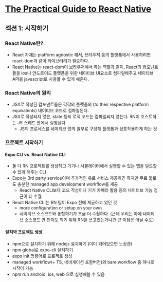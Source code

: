 # [The Practical Guide to React Native](https://www.udemy.com/course/react-native-2022-ko/)

## 섹션 1: 시작하기

### React Native란?
- React 자체는 platform agnostic 해서, 브라우저 등의 플랫폼에서 사용하려면 react-dom과 같이 라이브러리가 필요하다.
- React Native는 react-dom이 브라우저에서 하는 역할과 같이, React의 컴포넌트들을 ios나 안드로이드 플랫폼을 위한 네이티브 UI요소로 컴파일해주고 네이티브 API를 javascript로 사용할 수 있게 해준다.


### React Native의 원리
- JSX로 작성된 컴포넌트들은 각각의 플랫폼의 (to their respective platform equivalents) 네이티브 코드로 컴파일된다.
- JSX로 작성되지 않은, state 등의 로직 코드는 컴파일되지 않는다. RN이 호스트하는 JS 스레드 안에서 실행된다. 
  - JS의 프로세스를 네이티브 앱의 일부로 구성해 플랫폼과 상호작용하게 하는 것

### 프로젝트 시작하기

#### Expo CLI vs. React Native CLI
- 둘 다 RN 프로젝트를 생성하고 기기나 시뮬레이터에서 실행할 수 있는 앱을 빌드할 수 있게 해주는 CLI
- Expo는 3rd party service이며 추가적인 유료 서비스 제공하긴 하지만 무료 툴로도 충분한 managed app development workflow를 제공 
  - React Native CLI보다 코드 작성이나 기기 카메라 활용 등의 네이티브 기능 접근이 더 수월
- React Native CLI는 RN 팀이 Expo 전에 제공하고 있던 것 
  - more configuration or setup on your own
  - 네이티브 소스코드와 통합하기가 조금 더 수월하다. (근데 우리는 아예 네이티브 소스코드 안 만져도 되기 위해 RN을 쓰고있는거니깐 큰 이점은 아닐 수도)

#### 설치와 프로젝트 생성
- npm으로 설치하기 위해 nodejs 설치하기 (이미 되어있으면 노상관)
- npm global로 expo-cli 설치하기
- expo init 명령어로 프로젝트 생성
- managed workflow(+ TS, 네비게이션 포함버전)와 bare workflow 중 하나로 시작이 가능
- npm run android, ios, web 으로 실행해볼 수 있음

